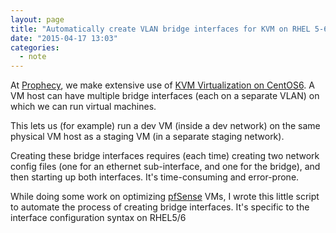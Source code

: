 ```yaml
---
layout: page
title: "Automatically create VLAN bridge interfaces for KVM on RHEL 5-6"
date: "2015-04-17 13:03"
categories:
  - note
---
```

At [Prophecy][1], we make extensive use of [KVM Virtualization on CentOS6][1]. A VM host can have multiple bridge interfaces (each on a separate VLAN) on which we can run virtual machines.

This lets us (for example) run a dev VM (inside a dev network) on the same physical VM host as a staging VM (in a separate staging network).

Creating these bridge interfaces requires (each time) creating two network config files (one for an ethernet sub-interface, and one for the bridge), and then starting up both interfaces. It's time-consuming and error-prone.

While doing some work on optimizing [pfSense][3] VMs, I wrote this little script to automate the process of creating bridge interfaces. It's specific to the interface configuration syntax on RHEL5/6
<script src="https://gist.github.com/funkypenguin/a5491793741151ba9d02.js"></script>


[1]: http://www.prophecy.net.nz
[2]: http://wiki.centos.org/HowTos/KVM
[3]: https://www.pfsense.org/
